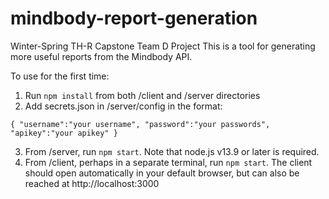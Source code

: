 # mindbody-report-generation
Winter-Spring TH-R Capstone Team D Project
This is a tool for generating more useful reports from the Mindbody API.

To use for the first time:

1. Run `npm install` from both /client and /server directories 
2. Add secrets.json in /server/config in the format: 

`{
    "username":"your username",
    "password":"your passwords",
    "apikey":"your apikey"
}`

3. From /server, run `npm start`. Note that node.js v13.9 or later is required. 
4. From /client, perhaps in a separate terminal, run `npm start`. The client should open automatically in your default browser, but can also be reached at http://localhost:3000
